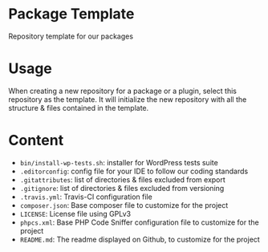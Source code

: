 # Package Template
Repository template for our packages

# Usage
When creating a new repository for a package or a plugin, select this repository as the template. It will initialize the new repository with all the structure & files contained in the template.

# Content
* `bin/install-wp-tests.sh`: installer for WordPress tests suite
* `.editorconfig`: config file for your IDE to follow our coding standards
* `.gitattributes`: list of directories & files excluded from export
* `.gitignore`: list of directories & files excluded from versioning
* `.travis.yml`: Travis-CI configuration file
* `composer.json`: Base composer file to customize for the project
* `LICENSE`: License file using GPLv3
* `phpcs.xml`: Base PHP Code Sniffer configuration file to customize for the project
* `README.md`: The readme displayed on Github, to customize for the project